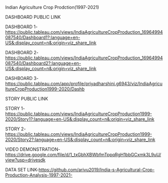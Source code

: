 Indian Agriculture Crop Prodction(1997-2021)

DASHBOARD PUBLIC LINK

DASHBOARD 1-https://public.tableau.com/views/IndiaAgricultureCropProduction_16964994087540/Dashboard1?:language=en-US&:display_count=n&:origin=viz_share_link

DASHBOARD 2- https://public.tableau.com/views/IndiaAgricultureCropProduction_16964994087540/Dashboard2?:language=en-US&:display_count=n&:origin=viz_share_link

DASHBOARD 3- https://public.tableau.com/app/profile/priyadharshini.g6943/viz/IndiaAgricultureCropProduction1999-2020/Dashb

STORY PUBLIC LINK

STORY 1- https://public.tableau.com/views/IndiaAgricultureCropProduction1999-2020/Story1?:language=en-US&:display_count=n&:origin=viz_share_link

STORY 2- https://public.tableau.com/views/IndiaAgricultureCropProduction1999-2020/Story2?:language=en-US&:display_count=n&:origin=viz_share_link 

VIDEO DEMONSTRATION-https://drive.google.com/file/d/1_txGbhXBWbfmTppqRgH1bbGCxmk3L9uU/view?usp=drivesdk

DATA SET LINK-https://github.com/arivu2019/India-s-Agricultural-Crop-Production-Analysis-1997-2021-



